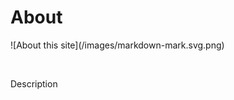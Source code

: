 <!-- ======================================================================
--- Search engine
title:          About
keywords:       about this site
description:    About this site.
--- Menu system
order:          100
text:           About
hidden:         false
umbel:          false
--- Page properties
id:             
document:       
layout:         layout-2-left
$-left:         left
======================================================================= -->

# About

<div class="text-center">
![About this site](/images/markdown-mark.svg.png)
</div>

<p>&nbsp;</p>

Description
